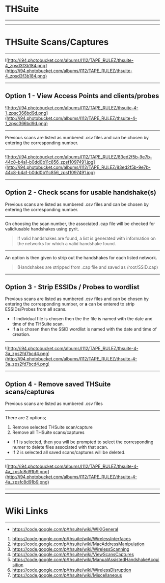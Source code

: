 # THSuite #

---


---

# THSuite Scans/Captures #

---

![http://i94.photobucket.com/albums/l112/TAPE_RULEZ/thsuite-4_zpsd3f3b184.png](http://i94.photobucket.com/albums/l112/TAPE_RULEZ/thsuite-4_zpsd3f3b184.png)

---

## Option 1 - View Access Points and clients/probes ##
![http://i94.photobucket.com/albums/l112/TAPE_RULEZ/thsuite-4-1_zpsc366bd9d.png](http://i94.photobucket.com/albums/l112/TAPE_RULEZ/thsuite-4-1_zpsc366bd9d.png)

---

Previous scans are listed as numbered .csv files and can be chosen by entering the corresponding number.

---

![http://i94.photobucket.com/albums/l112/TAPE_RULEZ/83ed2f5b-9e7b-44c8-b4a1-b0dd0b11c856_zpsf1097491.jpg](http://i94.photobucket.com/albums/l112/TAPE_RULEZ/83ed2f5b-9e7b-44c8-b4a1-b0dd0b11c856_zpsf1097491.jpg)

---

## Option 2 - Check scans for usable handshake(s) ##
Previous scans are listed as numbered .csv files and can be chosen by entering the corresponding number.

---

On choosing the scan number, the associated .cap file will be checked for valid/usable handshakes using pyrit.
> If valid handshakes are found, a list is generated with information on the networks for which a valid handshake found.

---

An option is then given to strip out the handshakes for each listed network.
> (Handshakes are stripped from .cap file and saved as /root/SSID.cap)

---

## Option 3 - Strip ESSIDs / Probes to wordlist ##
Previous scans are listed as numbered .csv files and can be chosen by entering the corresponding number, or **a** can be entered to strip ESSIDs/Probes from all scans.
  * If individual file is chosen then the the file is named with the date and time of the THSuite scan.
  * If **a** is chosen then the SSID wordlist is named with the date and time of creation.

---

![http://i94.photobucket.com/albums/l112/TAPE_RULEZ/thsuite-4-3a_zps2fd7bcd4.png](http://i94.photobucket.com/albums/l112/TAPE_RULEZ/thsuite-4-3a_zps2fd7bcd4.png)

---

## Option 4 - Remove saved THSuite scans/captures ##
Previous scans are listed as numbered .csv files

---


There are 2 options;
  1. Remove selected THSuite scan/capture
  1. Remove all THSuite scans/captures
  * If 1 is selected, then you will be prompted to select the corresponding numer to delete files associated with that scan.
  * If 2 is selected all saved scans/captures will be deleted.

---

![http://i94.photobucket.com/albums/l112/TAPE_RULEZ/thsuite-4-4a_zpsfc8d91b9.png](http://i94.photobucket.com/albums/l112/TAPE_RULEZ/thsuite-4-4a_zpsfc8d91b9.png)

---


---

# Wiki Links #

---

  * https://code.google.com/p/thsuite/wiki/WIKIGeneral
  1. https://code.google.com/p/thsuite/wiki/WirelessInterfaces
  1. https://code.google.com/p/thsuite/wiki/MacAddressManipulation
  1. https://code.google.com/p/thsuite/wiki/WirelessScanning
  1. https://code.google.com/p/thsuite/wiki/ViewScansCaptures
  1. https://code.google.com/p/thsuite/wiki/ManualAssistedHandshakeAcquisition
  1. https://code.google.com/p/thsuite/wiki/WirelessDisruption
  1. https://code.google.com/p/thsuite/wiki/Miscellaneous